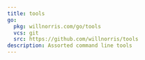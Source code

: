 ```yaml
---
title: tools
go:
  pkg: willnorris.com/go/tools
  vcs: git
  src: https://github.com/willnorris/tools
description: Assorted command line tools
---
```

